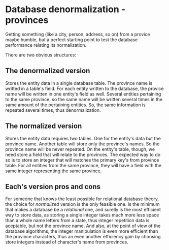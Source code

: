 # Database denormalization - provinces

Getting something (like a city, person, address, so on) from a provice maybe humble, but a perfect starting point to test the database performance relating its normalization.

There are two obvious structures:

## The denormalized version

Stores the entity data in a single database table. The province name is writted in a table's field. For each entity written to the database, the provice name will be written in one entity's field as well. Several entities pertaining to the same province, so the same name will be written several times in the same amount of the pertaining entities. So, the same information is repeated several times, thus denormalization.

## The normalized version

Stores the entity data requires two tables. One for the entity's data but the province name. Another table will store only the province's names. So the province name will be never repeated. On the entity's table, though, we need store a field that will relate to the provinces. The expected way to do so is to store an integer that will matches the primary key's from province table. For all entities from the same province, they will have a field with the same integer representing the same province.

## Each's version pros and cons

For someone that knows the least possible for relational database theory, the choice for *normalized* version is the only feasible one. Is the minimum that makes a database be a *relational* one, and surelly is the most efficient way to store data, as storing a single integer takes much more less space than a whole name letters from a state, thus integer repetition data is aceptable, but not the province name. And also, at the point of view of the database algorithms, the integer manipulation is even more efficient than the province characters, thus an even another efficiency gain by choosing store integers instead of character's name from provinces.
